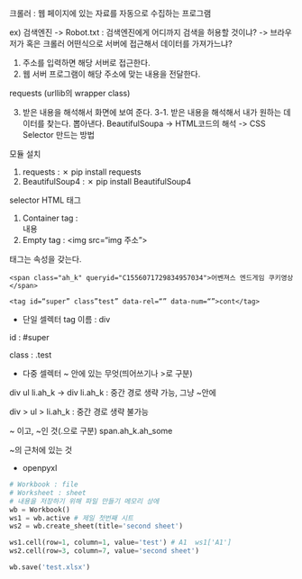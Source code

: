크롤러 : 웹 페이지에 있는 자료를 자동으로 수집하는 프로그램

ex) 검색엔진
-> Robot.txt : 검색엔진에게 어디까지 검색을 허용할 것이냐?
-> 브라우저가 혹은 크롤러 어떤식으로 서버에 접근해서 데이터를 가져가느냐?
1. 주소를 입력하면 해당 서버로 접근한다.
2. 웹 서버 프로그램이 해당 주소에 맞는 내용을 전달한다.

requests (urllib의 wrapper class)

3. 받은 내용을 해석해서 화면에 보여 준다. 
  3-1. 받은 내용을 해석해서 내가 원하는 데이터를 찾는다. 뽑아낸다.
BeautifulSoupa
-> HTML코드의 해석
-> CSS Selector 만드는 방법

모듈 설치
1. requests : ✗ pip install requests
2. BeautifulSoup4  : ✗ pip install BeautifulSoup4

selector
HTML 태그
1. Container tag : <div td=“sad”>내용</div>
2. Empty tag : <img src=“img 주소”>

태그는 속성을 갖는다.
```shell
<span class="ah_k" queryid="C1556071729834957034">어벤져스 엔드게임 쿠키영상</span>
```

```shell
<tag id=“super” class”test” data-rel=“” data-num=“”>cont</tag>
```
* 단일 셀렉터
tag 이름 : div

id : #super

class : .test

* 다중 셀렉터
~ 안에 있는 무엇(띄어쓰기나 >로 구분)

div ul li.ah_k -> div li.ah_k : 중간 경로 생략 가능, 그냥 ~안에

div > ul > li.ah_k : 중간 경로 생략 불가능

~ 이고, ~인 것(.으로 구분)
span.ah_k.ah_some


~의 근처에 있는 것

* openpyxl
```python
# Workbook : file
# Worksheet : sheet
# 내용을 저장하기 위해 파일 만들기 메모리 상에
wb = Workbook()
ws1 = wb.active # 제일 첫번째 시트
ws2 = wb.create_sheet(title='second sheet')

ws1.cell(row=1, column=1, value='test') # A1  ws1['A1']
ws2.cell(row=3, column=7, value='second sheet')

wb.save('test.xlsx')
```
